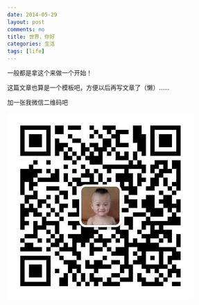 ```yaml
---
date: 2014-05-29
layout: post
comments: no
title: 世界，你好
categories: 生活
tags: [life]
---
```


一般都是拿这个来做一个开始！

这篇文章也算是一个模板吧，方便以后再写文章了（懒）……

加一张我微信二维码吧

![微信二维码](/uploads/2014/05/wxqrcode.png)